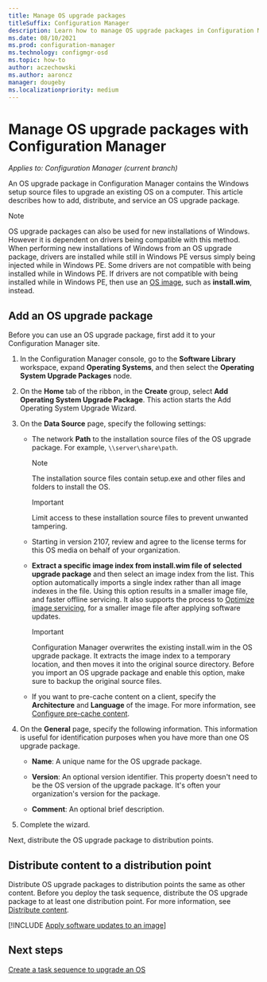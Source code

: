```yaml
---
title: Manage OS upgrade packages
titleSuffix: Configuration Manager
description: Learn how to manage OS upgrade packages in Configuration Manager.
ms.date: 08/10/2021
ms.prod: configuration-manager
ms.technology: configmgr-osd
ms.topic: how-to
author: aczechowski
ms.author: aaroncz
manager: dougeby
ms.localizationpriority: medium
---
```


# Manage OS upgrade packages with Configuration Manager

*Applies to: Configuration Manager (current branch)*

An OS upgrade package in Configuration Manager contains the Windows setup source files to upgrade an existing OS on a computer. This article describes how to add, distribute, and service an OS upgrade package.

> [!NOTE]
> OS upgrade packages can also be used for new installations of Windows. However it is dependent on drivers being compatible with this method. When performing new installations of Windows from an OS upgrade package, drivers are installed while still in Windows PE versus simply being injected while in Windows PE. Some drivers are not compatible with being installed while in Windows PE. If drivers are not compatible with being installed while in Windows PE, then use an [OS image](manage-operating-system-images.md), such as **install.wim**, instead.

## Add an OS upgrade package

Before you can use an OS upgrade package, first add it to your Configuration Manager site.

1. In the Configuration Manager console, go to the **Software Library** workspace, expand **Operating Systems**, and then select the **Operating System Upgrade Packages** node.

1. On the **Home** tab of the ribbon, in the **Create** group, select **Add Operating System Upgrade Package**. This action starts the Add Operating System Upgrade Wizard.

1. On the **Data Source** page, specify the following settings:

    - The network **Path** to the installation source files of the OS upgrade package. For example, `\\server\share\path`.

        > [!NOTE]
        > The installation source files contain setup.exe and other files and folders to install the OS.

        > [!IMPORTANT]
        > Limit access to these installation source files to prevent unwanted tampering.

    - Starting in version 2107, review and agree to the license terms for this OS media on behalf of your organization.<!-- 10247869 -->

    - **Extract a specific image index from install.wim file of selected upgrade package** and then select an image index from the list.<!--4931110--> This option automatically imports a single index rather than all image indexes in the file. Using this option results in a smaller image file, and faster offline servicing. It also supports the process to [Optimize image servicing](#optimized-image-servicing), for a smaller image file after applying software updates.

        > [!IMPORTANT]
        > Configuration Manager overwrites the existing install.wim in the OS upgrade package. It extracts the image index to a temporary location, and then moves it into the original source directory. Before you import an OS upgrade package and enable this option, make sure to backup the original source files.

    - If you want to pre-cache content on a client, specify the **Architecture** and **Language** of the image. For more information, see [Configure pre-cache content](../deploy-use/configure-precache-content.md).

1. On the **General** page, specify the following information. This information is useful for identification purposes when you have more than one OS upgrade package.

    - **Name**: A unique name for the OS upgrade package.

    - **Version**: An optional version identifier. This property doesn't need to be the OS version of the upgrade package. It's often your organization's version for the package.

    - **Comment**: An optional brief description.

1. Complete the wizard.

Next, distribute the OS upgrade package to distribution points.

## Distribute content to a distribution point

Distribute OS upgrade packages to distribution points the same as other content. Before you deploy the task sequence, distribute the OS upgrade package to at least one distribution point. For more information, see [Distribute content](../../core/servers/deploy/configure/deploy-and-manage-content.md#bkmk_distribute).

[!INCLUDE [Apply software updates to an image](includes/wim-apply-updates.md)]

## Next steps

[Create a task sequence to upgrade an OS](../deploy-use/create-a-task-sequence-to-upgrade-an-operating-system.md)
